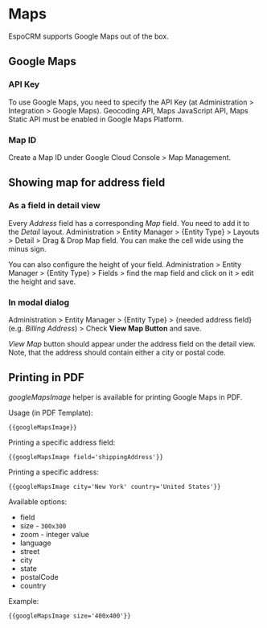 # Maps

EspoCRM supports Google Maps out of the box.

## Google Maps

### API Key

To use Google Maps, you need to specify the API Key (at Administration > Integration > Google Maps). Geocoding API, Maps JavaScript API, Maps Static API must be enabled in Google Maps Platform.

### Map ID

Create a Map ID under Google Cloud Console > Map Management.

## Showing map for address field

### As a field in detail view

Every *Address* field has a corresponding *Map* field. You need to add it to the *Detail* layout. Administration > Entity Manager > {Entity Type} > Layouts > Detail > Drag & Drop Map field. You can make the cell wide using the minus sign. 

You can also configure the height of your field. Administration > Entity Manager > {Entity Type} > Fields > find the map field and click on it > edit the height and save.

### In modal dialog

Administration > Entity Manager > {Entity Type} >  {needed address field} (e.g. *Billing Address*) > Check **View Map Button** and save.

*View Map* button should appear under the address field on the detail view. Note, that the address should contain either a city or postal code.

## Printing in PDF

*googleMapsImage* helper is available for printing Google Maps in PDF.

Usage (in PDF Template):

```
{{googleMapsImage}}
```

Printing a specific address field:

```
{{googleMapsImage field='shippingAddress'}}
```

Printing a specific address:

```
{{googleMapsImage city='New York' country='United States'}}
```

Available options:

* field
* size - `300x300`
* zoom - integer value
* language
* street
* city
* state
* postalCode
* country

Example:

```
{{googleMapsImage size='400x400'}}
```
